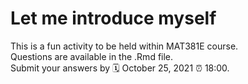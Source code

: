 # Let me introduce myself

This is a fun activity to be held within MAT381E course.  
Questions are available in the .Rmd file.   
Submit your answers by 🗓 October 25, 2021  ⏰ 18:00.
